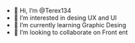 - 👋 Hi, I’m @Terex134
- 👀 I’m interested in desing UX and UI
- 🌱 I’m currently learning Graphic Desing
- 💞️ I’m looking to collaborate on Front ent

<!---
Terex134/Terex134 is a ✨ special ✨ repository because its `README.md` (this file) appears on your GitHub profile.
You can click the Preview link to take a look at your changes.
--->
